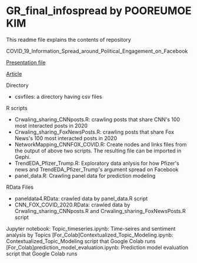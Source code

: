# GR_final_infospread by POOREUMOE KIM

This readme file explains the contents of repository

COVID_19_Information_Spread_around_Political_Engagement_on_Facebook

[Presentation file](https://github.com/bluethou/COVID19_info_spread_Facebook/blob/main/Info_spread_presentation.pdf)

[Article](https://github.com/bluethou/COVID19_info_spread_Facebook/blob/main/%5BFinal%5D%20COVID_19_Information_Spread_around_Political_Engagement_on_Facebook.pdf)

Directory
- csvfiles: a directory having csv files

R scripts
- Crwaling_sharing_CNNposts.R: crawling posts that share CNN's 100 most interacted posts in 2020
- Crwaling_sharing_FoxNewsPosts.R: crawling posts that share Fox News's 100 most interacted posts in 2020
- NetworkMapping_CNNFOX_COVID.R: Create nodes and links files from the output of above two scripts. The resulting file can be imported in Gephi.
- TrendEDA_Pfizer_Trump.R: Exploratory data anlysis for how Pfizer's news and TrendEDA_Pfizer_Trump's argument spread on Facebook
- panel_data.R: Crawling panel data for prediction modeling

RData Files
- paneldata4.RData: crawled data by panel_data.R script
- CNN_FOX_COVID_2020.RData: crawled data by Crwaling_sharing_CNNposts.R and Crwaling_sharing_FoxNewsPosts.R script

Jupyter notebook:
Topic_timeseries.ipynb: Time-seires and sentiment analysis by Topics
[For_Colab]Contextualized_Topic_Modeling.ipynb: Contextualized_Topic_Modeling script that Google Colab runs
[For_Colab]prediction_model_evaluation.ipynb: Prediction model evaluation script that Google Colab runs
